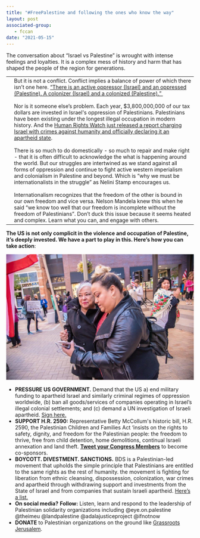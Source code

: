 ```yaml
---
title: "#FreePalestine and following the ones who know the way"
layout: post
associated-group:
   - fccan
date: "2021-05-15"
---
```


The conversation about “Israel vs Palestine” is wrought with intense feelings and loyalties. It is a complex mess of history and harm that has shaped the people of the region for generations.

<table><tbody><tr><td></td><td>But it is not a conflict. Conflict implies a balance of power of which there isn’t one here. <a rel="noreferrer noopener" href="https://www.dazeddigital.com/politics/article/52785/1/it-is-not-a-conflict-how-to-talk-about-palestine-israel" target="_blank">“There is an active oppressor (Israel) and an oppressed (Palestine). A colonizer (Israel) and a colonized (Palestine).”&nbsp;</a><br><br>Nor is it someone else’s problem. Each year, $3,800,000,000&nbsp;of our tax dollars are invested in Israel's oppression of Palestinians.&nbsp;Palestinians have been existing under the longest illegal occupation in modern history. And the <a rel="noreferrer noopener" href="https://www.hrw.org/report/2021/04/27/threshold-crossed/israeli-authorities-and-crimes-apartheid-and-persecution" target="_blank">Human Rights Watch just released a report charging Israel with crimes against humanity and officially declaring it an apartheid state</a>.<br><br>There is so much to do domestically - so much to repair and make right - that it is often difficult to acknowledge the what is happening around the world. But our struggles are intertwined as we stand against all forms of oppression and continue to fight active western imperialism and colonialism in Palestine and beyond. Which is “why we must be internationalists in the struggle” as Nelini Stamp encourages us.<br><br>Internationalism recognizes that the freedom of the other is bound in our own freedom and vice versa. Nelson Mandela knew this when he said “we know too well that our freedom is incomplete without the freedom of Palestinians”. Don’t duck this issue because it seems heated and complex. Learn what you can, and engage with others.<br></td></tr></tbody></table>

**The US is not only complicit in the violence and occupation of Palestine, it’s deeply invested. We have a part to play in this. Here’s how you can take action**:

[![](media/unnamed.jpg)](http://fccan.org/wp-content/uploads/2021/05/unnamed.jpg)

- **PRESSURE US GOVERNMENT.** Demand that the US a) end military funding to apartheid Israel and similarly criminal regimes of oppression worldwide, (b) ban all goods/services of companies operating in Israel’s illegal colonial settlements; and (c) demand a UN investigation of Israeli apartheid. [Sign here.](https://email.mg2.substack.com/c/eJwlkLtuwzAMRb8mGg09LFUeNBRoM7RLOxQdDT1oR40su5LcwPn6yjFAkMMlccBjdYFxTpta5lzQ3vqyLaAi3HKAUiChNUPqvVOUd1gwzJBTrSOSS-RzPySASfugSloBLasJ3uri57hfMEqfOnRRRgoQlHDNNBdGSiO6gWLaCemIHSQ_uHp1HqIFBX-QtjkCCupSypJP7PlEz7Uy2DVB88i13SmNnacaEPP1cn5Lv_31-87zz_srbPPHJ0VeVQzBnLSkbQXFDWnEQCURUjhjWg7YAJEdt7rrOHXgsDm1eBppk1eTi7bXHYCSyhefAmzNdG0CrHGsW-P-9iOuX_d1Tmv0ZeshahPAHULK4fWhqB8hQqq-Xa-LIlUIxoxLziQ7BOzGBGtlFY0q3831Kipb7vEGIfwDQI6Oqg)
- **SUPPORT H.R. 2590:** Representative Betty McCollum's historic bill, H.R. 2590, the Palestinian Children and Families Act ‘insists on the rights to safety, dignity, and freedom for the Palestinian people: the freedom to thrive, free from child detention, home demolitions, continual Israeli annexation and land theft. **[Tweet your Congress Members](https://email.mg2.substack.com/c/eJwlkUluxCAQRU9jlhZz8IJFpKivYTFUu0kwdhi65Zw-uC2hogr09b9eOVNh2fKh961UdJa5HjvoBK8SoVbIqBXIc_CaiglLhhnymnuihEKhzPcMsJoQdc0N0N5sDM7UsKVTwSj9mNBD350zThKw3JEJe6UEAAF39xRjApJevqb5AMmBhifkY0uAon7UupeBfQ701s-yfI9by_v2gmxNgTFB7c8uPIPLa-_OJCEtvWs5DuzWBvZFKJHTQOVv8H0SmCg-cRQ0xZRgQTjhXFI8klHeqSJSSW8tF4AtEDUJZ6ZJUA8e24HjdaFjabZU435Gt60o6_IIOcIxrj9jhNa9OV7OGO_vzmPu99pSqMcMydgI_kJVL-JvePMCCXLfhJ9N1UT2YJgJJZhiF5qTpWRc9RWg7u-3rkra1b_0ghj_AX3vlcI)** to become co-sponsors. 
- **BOYCOTT. DIVESTMENT. SANCTIONS.** BDS is a Palestinian-led movement that upholds the simple principle that Palestinians are entitled to the same rights as the rest of humanity. the movement is fighting for liberation from ethnic cleansing, dispossession, colonization, war crimes and apartheid through withdrawing support and investments from the State of Israel and from companies that sustain Israeli apartheid. [Here’s a list.](https://email.mg2.substack.com/c/eJwlUdGurCAM_JrlTQOILD7wcF7ubxiEquQgGqjXeL_-1t2ETJvCtMPUO4RlL7c99orsgRHvA2yGqyZAhMLOCmWMwcp-4LrjHQtWBWF6w2Id5wKwuZgslhPYcU4peodxzw-jk_I9sNWKt9ZeORNmEzpnuDCgveiVEG81Cf_-znVniJA9WPgL5d4zsGRXxKO-up-X_EPnuq4WV1hOV0J0ufX79lTBUbFQJrnkFGaYCIUkOHPz0VRXqA0FbPa5IdrhcqTKFXFt8Mlwb2ItDlJsKn07wQYZK4uWegreCyWU0pK3otWzNEIbHaZJ9cAnEGbovRuGXgYIfHopvi2yredU0fnfRyQrtq6xJLjb7bdNcOaFXi2Pb59rkjhS3M4c8R4huylB-DqK38V8PB4XyFBoYWF0aIUmYbzrTd-Z7uvgY7nulKFNMZofdmJl6_FfviCl_2SLpaI)
- **On social media?** **Follow:** Listen, learn and respond to the leadership of Palestinian solidarity organizations including @eye.on.palestine @theimeu @landpalestine @adalajusticeproject @ifnotnow
- **DONATE** to Palestinian organizations on the ground like [Grassroots Jerusalem](https://email.mg2.substack.com/c/eJwlkEmOhDAMRU9TWaLMFRZZ9KavgTIYKqoQ6AyN6NN3KCTLXnx_2f85U2HZ8qn3rVR0tameO-gER4lQK2TUCuQpeE3FiCXDDHnNPVFCoVCmOQOsJkRdcwO0NxuDMzVs6XIwSp8jeul5FtYYSYUn-Mk8MbNyxlg68lFRPtL7rmk-QHKg4RfyuSVAUb9q3cuDfT3od6_jOIYlm1LyttVi4k_zZUhQu4SCppgSLAgnnEuKBzLImSoilfTWcgHYAlGjcGYcBfXgsX1wvC50KM2Watx7cNuKsi6vkCOcw_oeIrS09K3lSviRe8Cpz7WlUM8JkrER_J293gg_NKYFEuSO1k-maiL7Y5gJJZhid9YLjmRcdaao3_dbdyXt6l86IMZ_cPCIRw).
